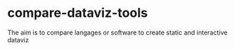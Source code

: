 # compare-dataviz-tools
The aim is to compare langages or software to create static and interactive dataviz

